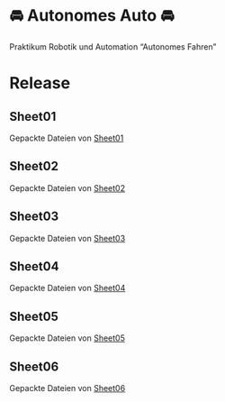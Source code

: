 # 🚘 Autonomes Auto 🚘
Praktikum Robotik und Automation “Autonomes Fahren”

# Release
## Sheet01
Gepackte Dateien von [Sheet01](https://github.com/Vincent1334/Robotic_car/releases/tag/Sheet01)
## Sheet02
Gepackte Dateien von [Sheet02](https://github.com/Vincent1334/Robotic_car/releases/tag/Sheet02)
## Sheet03
Gepackte Dateien von [Sheet03](https://github.com/Vincent1334/Robotic_car/releases/tag/Sheet03)
## Sheet04
Gepackte Dateien von [Sheet04](https://github.com/Vincent1334/Robotic_car/releases/tag/Sheet04)
## Sheet05
Gepackte Dateien von [Sheet05](https://github.com/Vincent1334/Robotic_car/releases/tag/Sheet05)
## Sheet06
Gepackte Dateien von [Sheet06](https://github.com/Vincent1334/Robotic_car/releases/tag/Sheet06)
